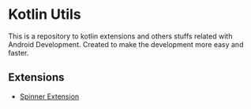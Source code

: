 # Kotlin Utils
This is a repository to kotlin extensions and others stuffs related with Android Development. Created to make the development more easy and faster.
## Extensions
 - [Spinner Extension](https://github.com/eihror/kotlin-util/blob/master/docs/SpinnerExtension.md) 